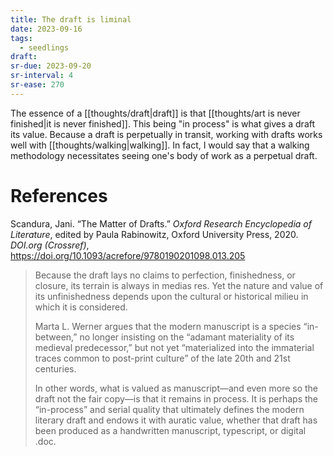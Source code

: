 ```yaml
---
title: The draft is liminal
date: 2023-09-16
tags:
  - seedlings
draft:
sr-due: 2023-09-20
sr-interval: 4
sr-ease: 270
---
```

The essence of a [[thoughts/draft|draft]] is that [[thoughts/art is never finished|it is never finished]]. This being "in process" is what gives a draft its value. Because a draft is perpetually in transit, working with drafts works well with [[thoughts/walking|walking]]. In fact, I would say that a walking methodology necessitates seeing one's body of work as a perpetual draft.

# References

Scandura, Jani. “The Matter of Drafts.” _Oxford Research Encyclopedia of Literature_, edited by Paula Rabinowitz, Oxford University Press, 2020. _DOI.org (Crossref)_, https://doi.org/10.1093/acrefore/9780190201098.013.205

>Because the draft lays no claims to perfection, finishedness, or closure, its terrain is always in medias res. Yet the nature and value of its unfinishedness depends upon the cultural or historical milieu in which it is considered.
>
>Marta L. Werner argues that the modern manuscript is a species “in- between,” no longer insisting on the “adamant materiality of its medieval predecessor,” but not yet “materialized into the immaterial traces common to post-print culture” of the late 20th and 21st centuries.
>
>In other words, what is valued as manuscript—and even more so the draft not the fair copy—is that it remains in process. It is perhaps the “in-process” and serial quality that ultimately defines the modern literary draft and endows it with auratic value, whether that draft has been produced as a handwritten manuscript, typescript, or digital .doc.